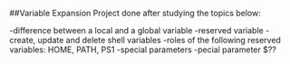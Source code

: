 ##Variable Expansion
Project done after studying the topics below:

-difference between a local and a global variable
-reserved variable
-create, update and delete shell variables
-roles of the following reserved variables: HOME, PATH, PS1
-special parameters
-pecial parameter $??